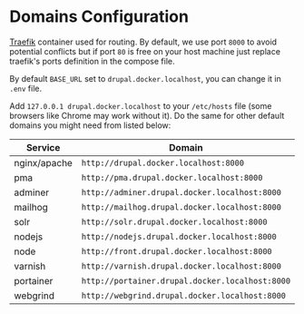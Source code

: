 # Domains Configuration

[Traefik](https://hub.docker.com/_/traefik) container used for routing. By default, we use port `8000` to avoid potential conflicts but if port `80` is free on your host machine just replace traefik's ports definition in the compose file.

By default `BASE_URL` set to `drupal.docker.localhost`, you can change it in `.env` file.

Add `127.0.0.1 drupal.docker.localhost` to your `/etc/hosts` file (some browsers like Chrome may work without it). Do the same for other default domains you might need from listed below:

| Service      | Domain                                          |
| ------------ | ----------------------------------------------- |
| nginx/apache | `http://drupal.docker.localhost:8000`           |
| pma          | `http://pma.drupal.docker.localhost:8000`       |
| adminer      | `http://adminer.drupal.docker.localhost:8000`   |
| mailhog      | `http://mailhog.drupal.docker.localhost:8000`   |
| solr         | `http://solr.drupal.docker.localhost:8000`      |
| nodejs       | `http://nodejs.drupal.docker.localhost:8000`    |
| node         | `http://front.drupal.docker.localhost:8000`     |
| varnish      | `http://varnish.drupal.docker.localhost:8000`   |
| portainer    | `http://portainer.drupal.docker.localhost:8000` |
| webgrind     | `http://webgrind.drupal.docker.localhost:8000`  |

